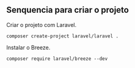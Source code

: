 ## Senquencia para criar o projeto

Criar o projeto com Laravel.

```
composer create-project laravel/laravel .
```

Instalar o Breeze.

```
composer require laravel/breeze --dev
```
